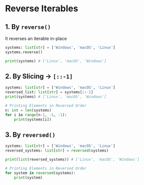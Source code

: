 # Reverse Iterables
## 1. By `reverse()`
It reverses an iterable in-place
```py
systems: list[str] = ['Windows', 'macOS', 'Linux']
systems.reverse()

print(systems) # ['Linux', 'macOS', 'Windows']
```

## 2. By Slicing -> `[::-1]`
```py
systems: list[str] = ['Windows', 'macOS', 'Linux']
reversed_list: list[str] = systems[::-1]
print(systems) # ['Linux', 'macOS', 'Windows']

# Printing Elements in Reversed Order
n: int = len(systems)
for i in range(n-1, -1, -1):
    print(systems[i])
```

## 3. By `reversed()`
```py
systems: list[str] = ['Windows', 'macOS', 'Linux']
reversed_systems: list[str] = reversed(systems)

print(list(reversed_systems)) # ['Linux', 'macOS', 'Windows']

# Printing Elements in Reversed Order
for system in reversed(systems):
    print(system)
```